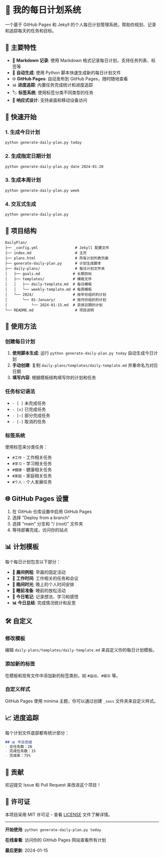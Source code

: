 # 📅 我的每日计划系统

一个基于 GitHub Pages 和 Jekyll 的个人每日计划管理系统，帮助你规划、记录和追踪每天的任务和目标。

## 🌟 主要特性

- 📝 **Markdown 记录**: 使用 Markdown 格式记录每日计划，支持任务列表、标签等
- 🔄 **自动生成**: 使用 Python 脚本快速生成新的每日计划文件
- 🌐 **GitHub Pages**: 自动发布到 GitHub Pages，随时随地查看
- 📊 **进度追踪**: 内置任务完成统计和进度追踪
- 🏷️ **标签系统**: 使用标签分类不同类型的任务
- 📱 **响应式设计**: 支持桌面和移动设备访问

## 🚀 快速开始

### 1. 生成今日计划
```bash
python generate-daily-plan.py today
```

### 2. 生成指定日期计划
```bash
python generate-daily-plan.py date 2024-01-20
```

### 3. 生成本周计划
```bash
python generate-daily-plan.py week
```

### 4. 交互式生成
```bash
python generate-daily-plan.py
```

## 📁 项目结构

```
DailyPlan/
├── _config.yml                 # Jekyll 配置文件
├── index.md                    # 主页
├── plans.html                  # 所有计划列表页面
├── generate-daily-plan.py      # 计划生成脚本
├── daily-plans/                # 每日计划文件夹
│   ├── goals.md               # 长期目标
│   ├── templates/             # 模板文件
│   │   ├── daily-template.md  # 每日模板
│   │   └── weekly-template.md # 每周模板
│   └── 2024/                  # 按年份组织的计划
│       └── 01-January/        # 按月份组织的计划
│           └── 2024-01-15.md  # 具体日期的计划
└── README.md                   # 项目说明
```

## 📝 使用方法

### 创建每日计划

1. **使用脚本生成**: 运行 `python generate-daily-plan.py today` 自动生成今日计划
2. **手动创建**: 复制 `daily-plans/templates/daily-template.md` 并重命名为对应日期
3. **填写内容**: 根据模板结构填写你的计划和任务

### 任务标记语法

- `- [ ]` 未完成任务
- `- [x]` 已完成任务
- `- [~]` 部分完成任务
- `- [-]` 取消的任务

### 标签系统

使用标签来分类任务：
- `#工作` - 工作相关任务
- `#学习` - 学习相关任务
- `#健康` - 健康相关任务
- `#家庭` - 家庭相关任务
- `#个人` - 个人发展任务

## 🌐 GitHub Pages 设置

1. 在 GitHub 仓库设置中启用 GitHub Pages
2. 选择 "Deploy from a branch"
3. 选择 "main" 分支和 "/ (root)" 文件夹
4. 等待部署完成，访问你的站点

## 📊 计划模板

每个每日计划包含以下部分：

- **🌅 晨间例程**: 早晨的固定活动
- **💼 工作时间**: 工作相关的任务和会议
- **🌆 晚间时光**: 晚上的个人时间安排
- **🌙 睡前准备**: 睡前的放松活动
- **📝 今日笔记**: 记录想法、学习和感悟
- **📊 今日总结**: 完成情况统计和反思

## 🛠️ 自定义

### 修改模板

编辑 `daily-plans/templates/daily-template.md` 来自定义你的每日计划模板。

### 添加新的标签

在模板和现有文件中添加新的标签类别，如 `#运动`、`#娱乐` 等。

### 自定义样式

GitHub Pages 使用 minima 主题，你可以通过创建 `_sass` 文件夹来自定义样式。

## 📈 进度追踪

每个计划文件底部都有统计部分：

```markdown
## 📊 今日总结
- 总任务数：20
- 完成任务数：15
- 完成率：75%
```

## 🤝 贡献

欢迎提交 Issue 和 Pull Request 来改进这个项目！

## 📄 许可证

本项目采用 MIT 许可证 - 查看 [LICENSE](LICENSE) 文件了解详情。

---

**开始使用**: `python generate-daily-plan.py today`

**在线查看**: 访问你的 GitHub Pages 网站查看所有计划

**最后更新**: 2024-01-15